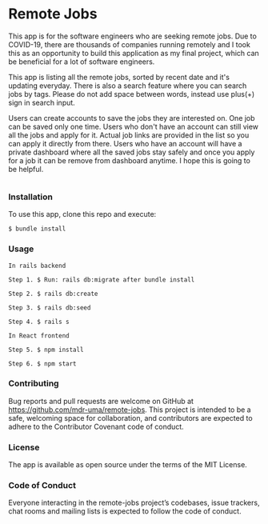 # Remote Jobs
This app is for the software engineers who are seeking remote jobs. Due to COVID-19, there are thousands of companies running remotely and I took this as an opportunity to build this application as my final project, which can be beneficial for a lot of software engineers.

This app is listing all the remote jobs, sorted by recent date and it's updating everyday. There is also a search feature where you can search jobs by tags. Please do not add space between words, instead use plus(+) sign in search input.
 
Users can create accounts to save the jobs they are interested on. One job can be saved only one time. Users who don't have an account can still view all the jobs and apply for it. Actual job links are provided in the list so you can apply it directly from there. Users who have an account will have a private dashboard where all the saved jobs stay safely and once you apply for a job it can be remove from dashboard anytime. I hope this is going to be helpful.
 
<img src="src/images/remote-job-pic.png" alt="">

### Installation
To use this app, clone this repo and execute:
    
    $ bundle install
    
### Usage
    In rails backend

    Step 1. $ Run: rails db:migrate after bundle install
    
    Step 2. $ rails db:create
    
    Step 3. $ rails db:seed
    
    Step 4. $ rails s

    In React frontend
    
    Step 5. $ npm install

    Step 6. $ npm start 

### Contributing
Bug reports and pull requests are welcome on GitHub at https://github.com/mdr-uma/remote-jobs. This project is intended to be a safe, welcoming space for collaboration, and contributors are expected to adhere to the Contributor Covenant code of conduct.

### License
The app is available as open source under the terms of the MIT License.

### Code of Conduct
Everyone interacting in the remote-jobs project’s codebases, issue trackers, chat rooms and mailing lists is expected to follow the code of conduct.
